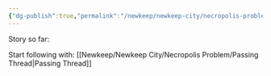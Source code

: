 ```yaml
---
{"dg-publish":true,"permalink":"/newkeep/newkeep-city/necropolis-problem/passing-trade/","updated":"2025-03-25T04:28:15.811+05:30"}
---
```


Story so far:

Start following with: [[Newkeep/Newkeep City/Necropolis Problem/Passing Thread\|Passing Thread]]
